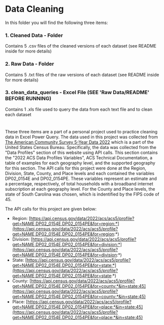 # Data Cleaning
In this folder you will find the following three items:
### 1. Cleaned Data - Folder
  Contains 5 .csv files of the cleaned versions of each dataset (see README inside for more details)
### 2. Raw Data - Folder
  Contains 5 .txt files of the raw versions of each dataset (see README inside for more details)
### 3. clean_data_queries - Excel File (SEE 'Raw Data/README' BEFORE RUNNING)
  Contains 1 .xls file used to query the data from each text file and to clean each dataset
#
These three items are a part of a personal project used to practice cleaning data in Excel Power Query. The data used in this project was collected from [The American Community Survey 5-Year Data 2022](https://www.census.gov/data/developers/data-sets/acs-5year/2022.html) which is a part of the United States Census Bureau. Specifically, the data was collected from the "Data Profiles" section of this website using API calls. This section contains the "2022 ACS Data Profiles Variables", ACS Technical Documentation, a table of examples for each geography level, and the supported geography for this section. The API calls for this project were done at the Region, Division, State, County, and Place levels and each contained the variables DP02_0154E and DP02_0154PE. These variables represent an estimate and a percentage, respectively, of total households with a broadband internet subscription at each geography level. For the County and Place levels, the state of South Carolina was chosen, which is indentified by the FIPS code of 45. 

The API calls for this project are given below:
- Region: [https://api.census.gov/data/2022/acs/acs5/profile?get=NAME,DP02_0154E,DP02_0154PE&for=region:*](https://api.census.gov/data/2022/acs/acs5/profile?get=NAME,DP02_0154E,DP02_0154PE&for=region:*)
- Division: [https://api.census.gov/data/2022/acs/acs5/profile?get=NAME,DP02_0154E,DP02_0154PE&for=division:*](https://api.census.gov/data/2022/acs/acs5/profile?get=NAME,DP02_0154E,DP02_0154PE&for=division:*)
- State: [https://api.census.gov/data/2022/acs/acs5/profile?get=NAME,DP02_0154E,DP02_0154PE&for=state:*](https://api.census.gov/data/2022/acs/acs5/profile?get=NAME,DP02_0154E,DP02_0154PE&for=state:*)
- County: [https://api.census.gov/data/2022/acs/acs5/profile?get=NAME,DP02_0154E,DP02_0154PE&for=county:*&in=state:45](https://api.census.gov/data/2022/acs/acs5/profile?get=NAME,DP02_0154E,DP02_0154PE&for=county:*&in=state:45)
- Place: [https://api.census.gov/data/2022/acs/acs5/profile?get=NAME,DP02_0154E,DP02_0154PE&for=place:*&in=state:45](https://api.census.gov/data/2022/acs/acs5/profile?get=NAME,DP02_0154E,DP02_0154PE&for=place:*&in=state:45)
